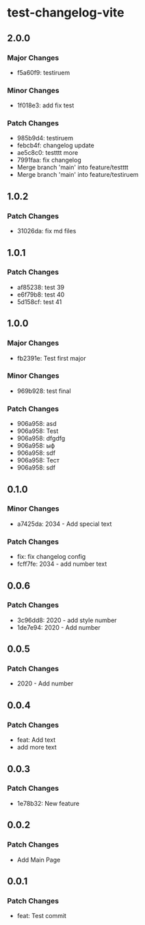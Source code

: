 # test-changelog-vite

## 2.0.0

### Major Changes

- f5a60f9: testiruem

### Minor Changes

- 1f018e3: add fix test

### Patch Changes

- 985b9d4: testiruem
- febcb4f: changelog update
- ae5c8c0: testttt more
- 7991faa: fix changelog
- Merge branch 'main' into feature/testttt
- Merge branch 'main' into feature/testiruem

## 1.0.2

### Patch Changes

- 31026da: fix md files

## 1.0.1

### Patch Changes

- af85238: test 39
- e6f79b8: test 40
- 5d158cf: test 41

## 1.0.0

### Major Changes

- fb2391e: Test first major

### Minor Changes

- 969b928: test final

### Patch Changes

- 906a958: asd
- 906a958: Test
- 906a958: dfgdfg
- 906a958: ыф
- 906a958: sdf
- 906a958: Тест
- 906a958: sdf

## 0.1.0

### Minor Changes

- a7425da: 2034 - Add special text

### Patch Changes

- fix: fix changelog config
- fcff7fe: 2034 - add number text

## 0.0.6

### Patch Changes

- 3c96dd8: 2020 - add style number
- 1de7e94: 2020 - Add number

## 0.0.5

### Patch Changes

- 2020 - Add number

## 0.0.4

### Patch Changes

- feat: Add text
- add more text

## 0.0.3

### Patch Changes

- 1e78b32: New feature

## 0.0.2

### Patch Changes

- Add Main Page

## 0.0.1

### Patch Changes

- feat: Test commit
